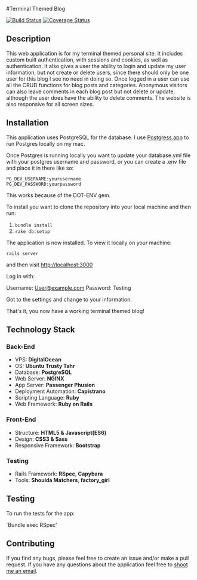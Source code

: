 #Terminal Themed Blog

[![Build Status](https://travis-ci.org/cubadomingo/terminal_theme_blog.svg?branch=master)](https://travis-ci.org/cubadomingo/terminal_theme_blog)
[![Coverage Status](https://coveralls.io/repos/github/cubadomingo/terminal_theme_blog/badge.svg?branch=master)](https://coveralls.io/github/cubadomingo/terminal_theme_blog?branch=master)

## Description

This web application is for my terminal themed personal site. It includes custom built authentication, with sessions and cookies, as well as authentication. It also gives a user the ability to login and update my user information, but not create or delete users, since there should only be one user for this blog I see no need in doing so. Once logged in a user can use all the CRUD functions for blog posts and categories. Anonymous visitors can also leave comments in each blog post but not delete or update, although the user does have the ability to delete comments. The website is also responsive for all screen sizes.

## Installation

This application uses PostgreSQL for the database. I use [Postgress.app](http://postgresapp.com/) to run Postgres locally on my mac.

Once Postgres is running locally you want to update your database.yml file with your postgres username and password, or you can create a .env file and place it in there like so:

```
PG_DEV_USERNAME:yourusername
PG_DEV_PASSWORD:yourpassword
```

This works because of the DOT-ENV gem.

To install you want to clone the repository into your local machine and then run:

1. `bundle install`
2. `rake db:setup`

The application is now installed. To view it locally on your machine:

`rails server`

and then visit [http://localhost:3000](http://localhost:3000)

Log in with:

Username: User@example.com
Password: Testing

Got to the settings and change to your information.

That's it, you now have a working terminal themed blog!

## Technology Stack

### Back-End

* VPS: **DigitalOcean**
* OS: **Ubuntu Trusty Tahr**
* Database: **PostgreSQL**
* Web Server: **NGINX**
* App Server: **Passenger Phusion**
* Deployment Automation: **Capistrano**
* Scripting Language: **Ruby**
* Web Framework: **Ruby on Rails**

### Front-End

* Structure: **HTML5 & Javascript(ES6)**
* Design: **CSS3 & Sass**
* Responsive Framework: **Bootstrap**


### Testing

* Rails Framework: **RSpec**, **Capybara**
* Tools: **Shoulda Matchers**, **factory_girl**

## Testing

To run the tests for the app:

`Bundle exec RSpec'

## Contributing

If you find any bugs, please feel free to create an issue and/or make a pull request. If you have any questions about the application feel free to [shoot me an email](mailto:devinosor.io).
